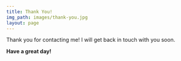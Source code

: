 ```yaml
---
title: Thank You!
img_path: images/thank-you.jpg
layout: page
---
```


Thank you for contacting me! I will get back in touch with you soon.

**Have a great day!**
